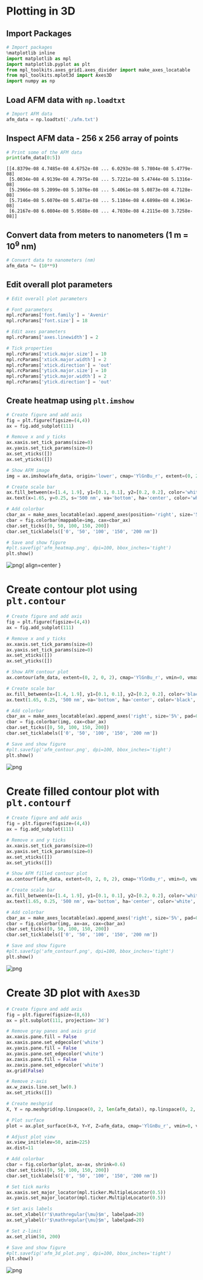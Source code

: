 # Plotting in 3D

## Import Packages


```python
# Import packages
%matplotlib inline
import matplotlib as mpl
import matplotlib.pyplot as plt
from mpl_toolkits.axes_grid1.axes_divider import make_axes_locatable
from mpl_toolkits.mplot3d import Axes3D
import numpy as np
```

## Load AFM data with `np.loadtxt`


```python
# Import AFM data
afm_data = np.loadtxt('./afm.txt')
```

## Inspect AFM data - 256 x 256 array of points


```python
# Print some of the AFM data
print(afm_data[0:5])
```

    [[4.8379e-08 4.7485e-08 4.6752e-08 ... 6.0293e-08 5.7804e-08 5.4779e-08]
     [5.0034e-08 4.9139e-08 4.7975e-08 ... 5.7221e-08 5.4744e-08 5.1316e-08]
     [5.2966e-08 5.2099e-08 5.1076e-08 ... 5.4061e-08 5.0873e-08 4.7128e-08]
     [5.7146e-08 5.6070e-08 5.4871e-08 ... 5.1104e-08 4.6898e-08 4.1961e-08]
     [6.2167e-08 6.0804e-08 5.9588e-08 ... 4.7038e-08 4.2115e-08 3.7258e-08]]


## Convert data from meters to nanometers (1 m = 10<sup>9</sup> nm)


```python
# Convert data to nanometers (nm)
afm_data *= (10**9)
```

## Edit overall plot parameters


```python
# Edit overall plot parameters

# Font parameters
mpl.rcParams['font.family'] = 'Avenir'
mpl.rcParams['font.size'] = 18

# Edit axes parameters
mpl.rcParams['axes.linewidth'] = 2

# Tick properties
mpl.rcParams['xtick.major.size'] = 10
mpl.rcParams['xtick.major.width'] = 2
mpl.rcParams['xtick.direction'] = 'out'
mpl.rcParams['ytick.major.size'] = 10
mpl.rcParams['ytick.major.width'] = 2
mpl.rcParams['ytick.direction'] = 'out'
```

## Create heatmap using `plt.imshow`


```python
# Create figure and add axis
fig = plt.figure(figsize=(4,4))
ax = fig.add_subplot(111)

# Remove x and y ticks
ax.xaxis.set_tick_params(size=0)
ax.yaxis.set_tick_params(size=0)
ax.set_xticks([])
ax.set_yticks([])

# Show AFM image
img = ax.imshow(afm_data, origin='lower', cmap='YlGnBu_r', extent=(0, 2, 0, 2), vmin=0, vmax=200)

# Create scale bar
ax.fill_between(x=[1.4, 1.9], y1=[0.1, 0.1], y2=[0.2, 0.2], color='white')
ax.text(x=1.65, y=0.25, s='500 nm', va='bottom', ha='center', color='white', size=20)

# Add colorbar
cbar_ax = make_axes_locatable(ax).append_axes(position='right', size='5%', pad=0.1)
cbar = fig.colorbar(mappable=img, cax=cbar_ax)
cbar.set_ticks([0, 50, 100, 150, 200])
cbar.set_ticklabels(['0', '50', '100', '150', '200 nm'])

# Save and show figure
#plt.savefig('afm_heatmap.png', dpi=100, bbox_inches='tight')
plt.show()
```

![png](./output_files/3/3-3d_11_0.png){ align=center }
    


# Create contour plot using `plt.contour`


```python
# Create figure and add axis
fig = plt.figure(figsize=(4,4))
ax = fig.add_subplot(111)

# Remove x and y ticks
ax.xaxis.set_tick_params(size=0)
ax.yaxis.set_tick_params(size=0)
ax.set_xticks([])
ax.set_yticks([])

# Show AFM contour plot
ax.contour(afm_data, extent=(0, 2, 0, 2), cmap='YlGnBu_r', vmin=0, vmax=200, zorder=1)

# Create scale bar
ax.fill_between(x=[1.4, 1.9], y1=[0.1, 0.1], y2=[0.2, 0.2], color='black')
ax.text(1.65, 0.25, '500 nm', va='bottom', ha='center', color='black', size=20)

# Add colorbar
cbar_ax = make_axes_locatable(ax).append_axes('right', size='5%', pad=0.1)
cbar = fig.colorbar(img, cax=cbar_ax)
cbar.set_ticks([0, 50, 100, 150, 200])
cbar.set_ticklabels(['0', '50', '100', '150', '200 nm'])

# Save and show figure
#plt.savefig('afm_contour.png', dpi=100, bbox_inches='tight')
plt.show()
```


    
![png](./output_files/3/3-3d_13_0.png)
    


# Create filled contour plot with `plt.contourf`


```python
# Create figure and add axis
fig = plt.figure(figsize=(4,4))
ax = fig.add_subplot(111)

# Remove x and y ticks
ax.xaxis.set_tick_params(size=0)
ax.yaxis.set_tick_params(size=0)
ax.set_xticks([])
ax.set_yticks([])

# Show AFM filled contour plot
ax.contourf(afm_data, extent=(0, 2, 0, 2), cmap='YlGnBu_r', vmin=0, vmax=200)

# Create scale bar
ax.fill_between(x=[1.4, 1.9], y1=[0.1, 0.1], y2=[0.2, 0.2], color='white')
ax.text(1.65, 0.25, '500 nm', va='bottom', ha='center', color='white', size=20)

# Add colorbar
cbar_ax = make_axes_locatable(ax).append_axes('right', size='5%', pad=0.1)
cbar = fig.colorbar(img, ax=ax, cax=cbar_ax)
cbar.set_ticks([0, 50, 100, 150, 200])
cbar.set_ticklabels(['0', '50', '100', '150', '200 nm'])

# Save and show figure
#plt.savefig('afm_contourf.png', dpi=100, bbox_inches='tight')
plt.show()
```


    
![png](./output_files/3/3-3d_15_0.png)
    


# Create 3D plot with `Axes3D`


```python
# Create figure and add axis
fig = plt.figure(figsize=(8,6))
ax = plt.subplot(111, projection='3d')

# Remove gray panes and axis grid
ax.xaxis.pane.fill = False
ax.xaxis.pane.set_edgecolor('white')
ax.yaxis.pane.fill = False
ax.yaxis.pane.set_edgecolor('white')
ax.zaxis.pane.fill = False
ax.zaxis.pane.set_edgecolor('white')
ax.grid(False)

# Remove z-axis
ax.w_zaxis.line.set_lw(0.)
ax.set_zticks([])

# Create meshgrid
X, Y = np.meshgrid(np.linspace(0, 2, len(afm_data)), np.linspace(0, 2, len(afm_data)))

# Plot surface
plot = ax.plot_surface(X=X, Y=Y, Z=afm_data, cmap='YlGnBu_r', vmin=0, vmax=200)

# Adjust plot view
ax.view_init(elev=50, azim=225)
ax.dist=11

# Add colorbar
cbar = fig.colorbar(plot, ax=ax, shrink=0.6)
cbar.set_ticks([0, 50, 100, 150, 200])
cbar.set_ticklabels(['0', '50', '100', '150', '200 nm'])

# Set tick marks
ax.xaxis.set_major_locator(mpl.ticker.MultipleLocator(0.5))
ax.yaxis.set_major_locator(mpl.ticker.MultipleLocator(0.5))

# Set axis labels
ax.set_xlabel(r'$\mathregular{\mu}$m', labelpad=20)
ax.set_ylabel(r'$\mathregular{\mu}$m', labelpad=20)

# Set z-limit
ax.set_zlim(50, 200)

# Save and show figure
#plt.savefig('afm_3d_plot.png', dpi=100, bbox_inches='tight')
plt.show()
```


    
![png](./output_files/3/3-3d_17_0.png)
    



```python

```

